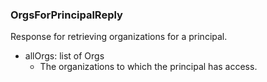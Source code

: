 ### OrgsForPrincipalReply
Response for retrieving organizations for a principal.

- allOrgs: list of Orgs
  - The organizations to which the principal has access.
